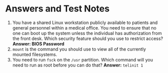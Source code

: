 # Answers and Test Notes
1. You have a shared Linux workstation  publicly available to patients and general personnel within a medical office. You need to ensure that no one can boot up the system unless the individual has authorization from the front desk. Which security feature should you use to restrict access? **Answer: BIOS Password**
2. `mount` is the command you should use to view all of the currently mounted filesystems.
3. You need to run `fsck` on the `/usr` partition. Which command will you need to run as root before you can do that? **Answer:** `telinit 1`